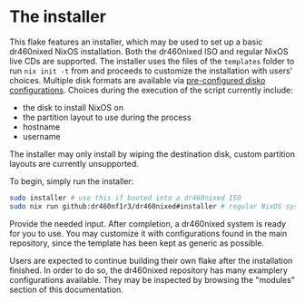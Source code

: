 # The installer

This flake features an installer, which may be used to set up a basic dr460nixed NixOS installation. Both the dr460nixed ISO and regular NixOS live CDs are supported.
The installer uses the files of the `templates` folder to run `nix init -t` from and proceeds to customize the installation with users' choices.
Multiple disk formats are available via [pre-configured disko configurations](https://github.com/dr460nf1r3/dr460nixed/tree/main/template/nixos/modules/disko).
Choices during the execution of the script currently include:

- the disk to install NixOS on
- the partition layout to use during the process
- hostname
- username

The installer may only install by wiping the destination disk, custom partition layouts are currently unsupported.

To begin, simply run the installer:

```sh
sudo installer # use this if booted into a dr460nixed ISO
sudo nix run github:dr460nf1r3/dr460nixed#installer # regular NixOS systems
```

Provide the needed input. After completion, a dr460nixed system is ready for you to use.
You may customize it with configurations found in the main repository, since the template has been kept as generic as possible.

Users are expected to continue building their own flake after the installation finished. In order to do so, the dr460nixed repository has many examplery configurations available.
They may be inspected by browsing the "modules" section of this documentation.
